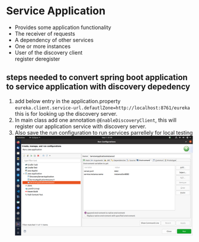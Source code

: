 # Service Application

- Provides some application functionality
- The receiver of requests
- A dependency of other services
- One or more instances
- User of the discovery client  
   register
  deregister

## steps needed to convert spring boot application to service application with discovery depedency

1. add below entry in the application.property  
   `eureka.client.service-url.defautlZone=http://localhost:8761/eureka`
   this is for looking up the discovery server.
2. In main class add one annotation `@EnableDiscoveryClient`, this will register our application service with discovery server.
3. Also save the run configuration to run services parrellely for local testing
   ![Service Run configurations in eclipse](../img/ServiceRunConfigs.png)
